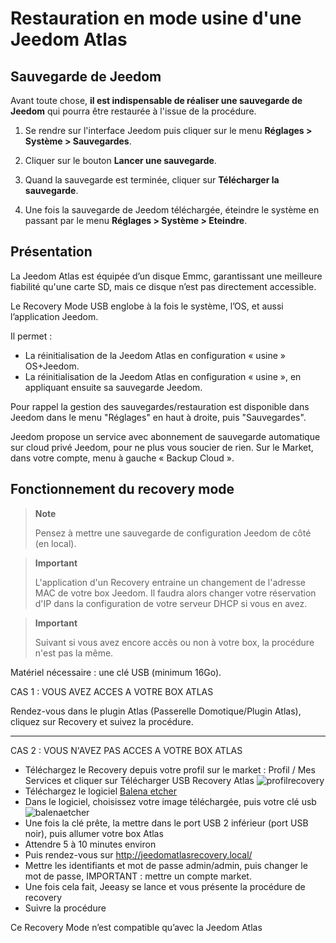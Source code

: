 # Restauration en mode usine d'une Jeedom Atlas

## Sauvegarde de Jeedom

Avant toute chose, **il est indispensable de réaliser une sauvegarde de Jeedom** qui pourra être restaurée à l'issue de la procédure.

1. Se rendre sur l'interface Jeedom puis cliquer sur le menu **Réglages > Système > Sauvegardes**.

2. Cliquer sur le bouton **Lancer une sauvegarde**.

3. Quand la sauvegarde est terminée, cliquer sur **Télécharger la sauvegarde**.

4. Une fois la sauvegarde de Jeedom téléchargée, éteindre le système en passant par le menu **Réglages > Système > Eteindre**.

## Présentation

La Jeedom Atlas est équipée d’un disque Emmc, garantissant une meilleure fiabilité qu'une carte SD, mais ce disque n’est pas directement accessible.

Le Recovery Mode USB englobe à la fois le système, l’OS, et aussi l’application Jeedom.

Il permet :

- La réinitialisation de la Jeedom Atlas en configuration « usine » OS+Jeedom.
- La réinitialisation de la Jeedom Atlas en configuration « usine », en appliquant ensuite sa sauvegarde Jeedom.

Pour rappel la gestion des sauvegardes/restauration est disponible dans Jeedom dans le menu "Réglages" en haut à droite, puis "Sauvegardes".

Jeedom propose un service avec abonnement de sauvegarde automatique sur cloud privé Jeedom, pour ne plus vous soucier de rien. Sur le Market, dans votre compte, menu à gauche « Backup Cloud ».

## Fonctionnement du recovery mode

> **Note**
>
> Pensez à mettre une sauvegarde de configuration Jeedom de côté (en local).

> **Important**
>
> L'application d'un Recovery entraine un changement de l'adresse MAC de votre box Jeedom. Il faudra alors changer votre réservation d'IP dans la configuration de votre serveur DHCP si vous en avez.

> **Important**
>
> Suivant si vous avez encore accès ou non à votre box, la procédure n'est pas la même.

Matériel nécessaire : une clé USB (minimum 16Go).

CAS 1 : VOUS AVEZ ACCES A VOTRE BOX ATLAS

Rendez-vous dans le plugin Atlas (Passerelle Domotique/Plugin Atlas), cliquez sur Recovery et suivez la procédure.

***

CAS 2 : VOUS N'AVEZ PAS ACCES A VOTRE BOX ATLAS

- Téléchargez le Recovery depuis votre profil sur le market : Profil / Mes Services et cliquer sur Télécharger USB Recovery Atlas
![profilrecovery](images/profilrecovery.png)
- Téléchargez le logiciel [Balena etcher](https://www.balena.io/etcher/)
- Dans le logiciel, choisissez votre image téléchargée, puis votre clé usb 
![balenaetcher](images/balenaetcher.png)
- Une fois la clé prête, la mettre dans le port USB 2 inférieur (port USB noir), puis allumer votre box Atlas
- Attendre 5 à 10 minutes environ
- Puis rendez-vous sur http://jeedomatlasrecovery.local/
- Mettre les identifiants et mot de passe admin/admin, puis changer le mot de passe, IMPORTANT : mettre un compte market.
- Une fois cela fait, Jeeasy se lance et vous présente la procédure de recovery
- Suivre la procédure

Ce Recovery Mode n’est compatible qu’avec la Jeedom Atlas
